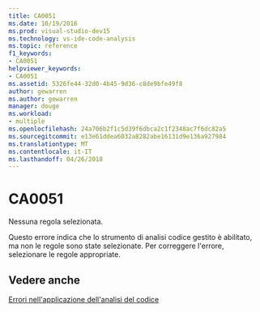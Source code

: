 ```yaml
---
title: CA0051
ms.date: 10/19/2016
ms.prod: visual-studio-dev15
ms.technology: vs-ide-code-analysis
ms.topic: reference
f1_keywords:
- CA0051
helpviewer_keywords:
- CA0051
ms.assetid: 5326fe44-32d0-4b45-9d36-c8de9bfe49f8
author: gewarren
ms.author: gewarren
manager: douge
ms.workload:
- multiple
ms.openlocfilehash: 24a706b2f1c5d39f6dbca2c1f2348ac7f6dc82a5
ms.sourcegitcommit: e13e61ddea6032a8282abe16131d9e136a927984
ms.translationtype: MT
ms.contentlocale: it-IT
ms.lasthandoff: 04/26/2018
---
```

# <a name="ca0051"></a>CA0051
Nessuna regola selezionata.

Questo errore indica che lo strumento di analisi codice gestito è abilitato, ma non le regole sono state selezionate. Per correggere l'errore, selezionare le regole appropriate.

## <a name="see-also"></a>Vedere anche
[Errori nell'applicazione dell'analisi del codice](../code-quality/code-analysis-application-errors.md)
